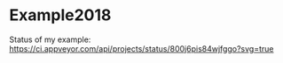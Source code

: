 # Example2018

Status of my example: https://ci.appveyor.com/api/projects/status/800j6pis84wjfggo?svg=true
